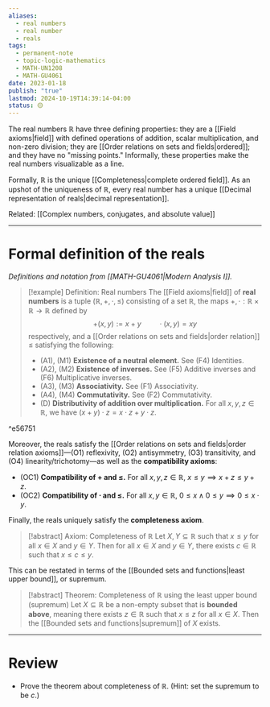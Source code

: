 ```yaml
---
aliases:
  - real numbers
  - real number
  - reals
tags:
  - permanent-note
  - topic-logic-mathematics
  - MATH-UN1208
  - MATH-GU4061
date: 2023-01-18
publish: "true"
lastmod: 2024-10-19T14:39:14-04:00
status: 🟡
---
```

The real numbers $\mathbb R$ have three defining properties: they are a [[Field axioms|field]] with defined operations of addition, scalar multiplication, and non-zero division; they are [[Order relations on sets and fields|ordered]]; and they have no "missing points." Informally, these properties make the real numbers visualizable as a line. 

Formally, $\mathbb R$  is the unique [[Completeness|complete ordered field]]. As an upshot of the uniqueness of $\mathbb R$, every real number has a unique [[Decimal representation of reals|decimal representation]].

Related: [[Complex numbers, conjugates, and absolute value]]

---
# Formal definition of the reals

*Definitions and notation from [[MATH-GU4061|Modern Analysis I]].*

>[!example] Definition: Real numbers
>The [[Field axioms|field]] of **real numbers** is a tuple $(\mathbb R, + , \cdot, \leq)$ consisting of a set $\mathbb R$, the maps $+, \cdot : \mathbb R \times \mathbb R \to \mathbb R$ defined by
>$$
>+(x, y) := x + y \quad \quad \cdot(x, y) = xy
>$$ 
>respectively, and a [[Order relations on sets and fields|order relation]] $\leq$ satisfying the following:
>- (A1), (M1) **Existence of a neutral element.**  See (F4) Identities.
>- (A2), (M2) **Existence of inverses.**  See (F5) Additive inverses and (F6) Multiplicative inverses.
>- (A3), (M3) **Associativity.**  See (F1) Associativity.
>- (A4), (M4) **Commutativity.**  See (F2) Commutativity.
>- (D) **Distributivity of addition over multiplication.**  For all $x, y, z \in \mathbb R$, we have $(x + y) \cdot z = x \cdot z + y \cdot z$.

^e56751

Moreover, the reals satisfy the [[Order relations on sets and fields|order relation axioms]]—(O1) reflexivity, (O2) antisymmetry, (O3) transitivity, and (O4) linearity/trichotomy—as well as the **compatibility axioms**:
- (OC1) **Compatibility of $+$ and $\leq$.**  For all $x, y, z \in \mathbb R$, $x \leq y \implies x + z \leq y + z$.
- (OC2) **Compatibility of $\cdot$ and $\leq$.**  For all $x, y \in \mathbb R$, $0 \leq x \wedge 0 \leq y \implies 0 \leq x \cdot y$.

Finally, the reals uniquely satisfy the **completeness axiom**.

>[!abstract] Axiom: Completeness of $\mathbb R$
>Let $X,  Y \subseteq \mathbb R$ such that $x \leq y$ for all $x \in X$ and $y \in Y$. Then for all $x \in X$ and $y \in Y$, there exists $c \in \mathbb R$ such that $x \leq c \leq y$.

This can be restated in terms of the [[Bounded sets and functions|least upper bound]], or supremum.

>[!abstract] Theorem: Completeness of $\mathbb R$ using the least upper bound (supremum)
>Let $X \subseteq \mathbb R$ be a non-empty subset that is **bounded above**, meaning there exists $z \in \mathbb R$ such that $x \leq z$ for all $x \in X$. Then the [[Bounded sets and functions|supremum]] of $X$ exists.

---
# Review

- Prove the theorem about completeness of $\mathbb R$. (Hint: set the supremum to be $c$.) 